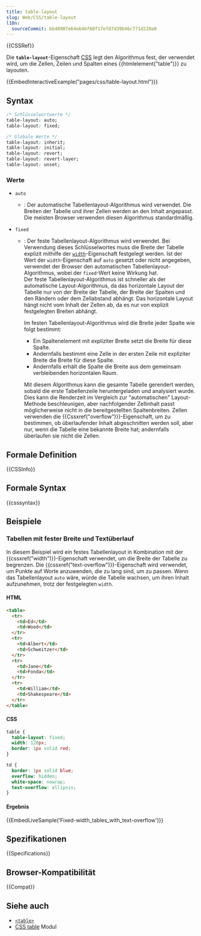 ```yaml
---
title: table-layout
slug: Web/CSS/table-layout
l10n:
  sourceCommit: bb48907e64eb4bf60f17efd7d39b46c771d220a0
---
```


{{CSSRef}}

Die **`table-layout`**-Eigenschaft [CSS](/de/docs/Web/CSS) legt den Algorithmus fest, der verwendet wird, um die Zellen, Zeilen und Spalten eines {{htmlelement("table")}} zu layouten.

{{EmbedInteractiveExample("pages/css/table-layout.html")}}

## Syntax

```css
/* Schlüsselwortwerte */
table-layout: auto;
table-layout: fixed;

/* Globale Werte */
table-layout: inherit;
table-layout: initial;
table-layout: revert;
table-layout: revert-layer;
table-layout: unset;
```

### Werte

- `auto`

  - : Der automatische Tabellenlayout-Algorithmus wird verwendet. Die Breiten der Tabelle und ihrer Zellen werden an den Inhalt angepasst. Die meisten Browser verwenden diesen Algorithmus standardmäßig.

- `fixed`

  - : Der feste Tabellenlayout-Algorithmus wird verwendet. Bei Verwendung dieses Schlüsselwortes muss die Breite der Tabelle explizit mithilfe der [`width`](/de/docs/Web/CSS/width)-Eigenschaft festgelegt werden. Ist der Wert der `width`-Eigenschaft auf `auto` gesetzt oder nicht angegeben, verwendet der Browser den automatischen Tabellenlayout-Algorithmus, wobei der `fixed`-Wert keine Wirkung hat.\
    Der feste Tabellenlayout-Algorithmus ist schneller als der automatische Layout-Algorithmus, da das horizontale Layout der Tabelle nur von der Breite der Tabelle, der Breite der Spalten und den Rändern oder dem Zellabstand abhängt. Das horizontale Layout hängt nicht vom Inhalt der Zellen ab, da es nur von explizit festgelegten Breiten abhängt.

    Im festen Tabellenlayout-Algorithmus wird die Breite jeder Spalte wie folgt bestimmt:

    - Ein Spaltenelement mit expliziter Breite setzt die Breite für diese Spalte.
    - Andernfalls bestimmt eine Zelle in der ersten Zeile mit expliziter Breite die Breite für diese Spalte.
    - Andernfalls erhält die Spalte die Breite aus dem gemeinsam verbleibenden horizontalen Raum.

    Mit diesem Algorithmus kann die gesamte Tabelle gerendert werden, sobald die erste Tabellenzeile heruntergeladen und analysiert wurde. Dies kann die Renderzeit im Vergleich zur "automatischen" Layout-Methode beschleunigen, aber nachfolgender Zellinhalt passt möglicherweise nicht in die bereitgestellten Spaltenbreiten. Zellen verwenden die {{Cssxref("overflow")}}-Eigenschaft, um zu bestimmen, ob überlaufender Inhalt abgeschnitten werden soll, aber nur, wenn die Tabelle eine bekannte Breite hat; andernfalls überlaufen sie nicht die Zellen.

## Formale Definition

{{CSSInfo}}

## Formale Syntax

{{csssyntax}}

## Beispiele

### Tabellen mit fester Breite und Textüberlauf

In diesem Beispiel wird ein festes Tabellenlayout in Kombination mit der {{cssxref("width")}}-Eigenschaft verwendet, um die Breite der Tabelle zu begrenzen. Die {{cssxref("text-overflow")}}-Eigenschaft wird verwendet, um Punkte auf Worte anzuwenden, die zu lang sind, um zu passen. Wenn das Tabellenlayout `auto` wäre, würde die Tabelle wachsen, um ihren Inhalt aufzunehmen, trotz der festgelegten `width`.

#### HTML

```html
<table>
  <tr>
    <td>Ed</td>
    <td>Wood</td>
  </tr>
  <tr>
    <td>Albert</td>
    <td>Schweitzer</td>
  </tr>
  <tr>
    <td>Jane</td>
    <td>Fonda</td>
  </tr>
  <tr>
    <td>William</td>
    <td>Shakespeare</td>
  </tr>
</table>
```

#### CSS

```css
table {
  table-layout: fixed;
  width: 120px;
  border: 1px solid red;
}

td {
  border: 1px solid blue;
  overflow: hidden;
  white-space: nowrap;
  text-overflow: ellipsis;
}
```

#### Ergebnis

{{EmbedLiveSample('Fixed-width_tables_with_text-overflow')}}

## Spezifikationen

{{Specifications}}

## Browser-Kompatibilität

{{Compat}}

## Siehe auch

- [`<table>`](/de/docs/Web/HTML/Element/table)
- [CSS table](/de/docs/Web/CSS/CSS_table) Modul
